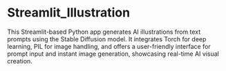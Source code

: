 # Streamlit_Illustration
This Streamlit-based Python app generates AI illustrations from text prompts using the Stable Diffusion model. It integrates Torch for deep learning, PIL for image handling, and offers a user-friendly interface for prompt input and instant image generation, showcasing real-time AI visual creation.
